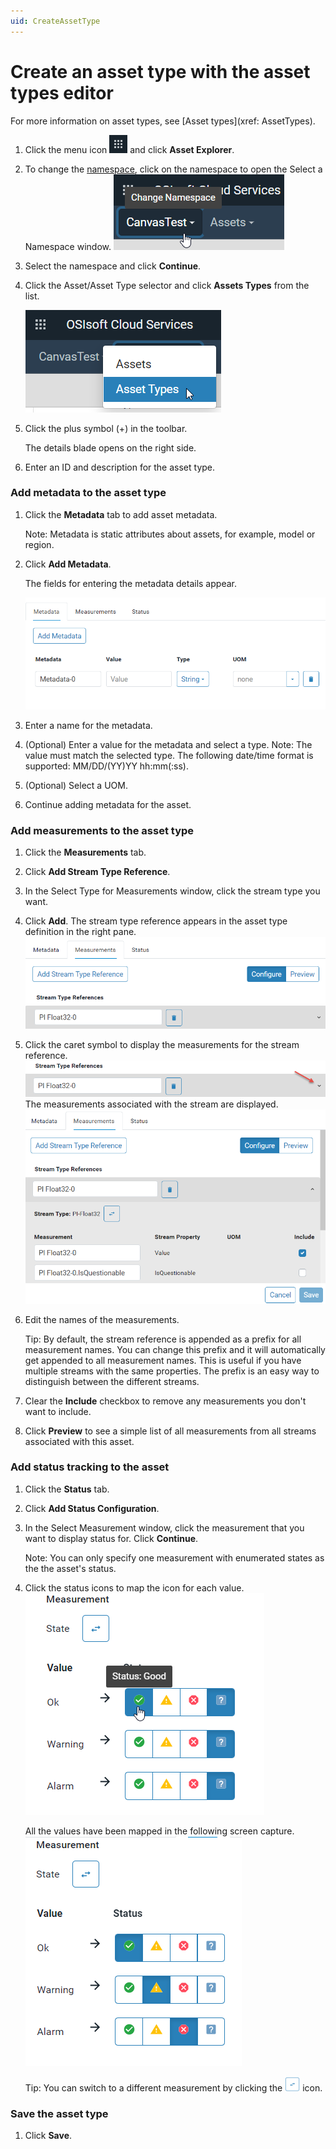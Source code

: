 ```yaml
---
uid: CreateAssetType
---
```


# Create an asset type with the asset types editor

For more information on asset types, see [Asset types](xref: AssetTypes).

1. Click the menu icon ![menu icon](..\images\icon_navigation_bigger.png) and click **Asset Explorer**.

2. To change the [namespace](xref:AccountManagementConcepts#namespace), click on the namespace to open the Select a Namespace window.
    ![Namespace icon](..\images\namespace-icon.png)
    
3. Select the namespace and click **Continue**.

4. Click the Asset/Asset Type selector and click **Assets Types** from the list.

    ![Asset Type selector](..\images\asset-type-picker.png)

5. Click the plus symbol (+) in the toolbar.

    The details blade opens on the right side.

6. Enter an ID and description for the asset type.

### Add metadata to the asset type

1. Click the **Metadata** tab to add asset metadata.

   Note: Metadata is static attributes about assets, for example, model or region.

   <!-- We need a definition for metadata that covers its use in different OCS contexts. --> 

2. Click **Add Metadata**.

    The fields for entering the metadata details appear. 

    ![Metadata fields](..\images\metadata-fields.png)

4. Enter a name for the metadata.

5. (Optional) Enter a value for the metadata and select a type. 
   Note: The value must match the selected type. The following date/time format is supported: MM/DD/(YY)YY hh:mm(:ss).

   <!--WRITER NOTE: What date/time formats are supported? Is this the same as for PI Server? i.e., Microsoft standard date/time formats? -->

6. (Optional) Select a UOM.

7. Continue adding metadata for the asset. 

### Add measurements to the asset type

1. Click the **Measurements** tab. 

2. Click **Add Stream Type Reference**.

3. In the Select Type for Measurements window, click the stream type you want.

4. Click **Add**.
   The stream type reference appears in the asset type definition in the right pane. 
   ![Stream type reference](..\images\stream-type-reference.png)

5. Click the caret symbol to display the measurements for the stream reference.
    ![Stream type reference](..\images\stream-type-reference-caret.png)
    The measurements associated with the stream are displayed.
    ![Stream type reference](..\images\stream-type-reference-measurement.png)

6. Edit the names of the measurements.

   Tip: By default, the stream reference is appended as a prefix for all measurement names. You can change this prefix and it will automatically get appended to all measurement names. This is useful if you have multiple streams with the same properties. The prefix is an easy way to distinguish between the different streams.

7. Clear the **Include** checkbox to remove any measurements you don't want to include.

8. Click **Preview** to see a simple list of all measurements from all streams associated with this asset.

### Add status tracking to the asset

1. Click the **Status** tab.
2. Click **Add Status Configuration**.
3. In the Select Measurement window, click the measurement that you want to display status for. Click **Continue**.

    Note: You can only specify one measurement with enumerated states as the the asset's status.

1. Click the status icons to map the icon for each value.
    ![Mapping status icons](..\images\map-status-values.png)
    
    All the values have been mapped in the following screen capture.
    ![Mapped status](..\images\mapped-status-values.png)
    
    Tip: You can switch to a different measurement by clicking the ![Change measurement icon](..\images\change-measurement-icon@50.png) icon.
    
### Save the asset type

1. Click **Save**. 